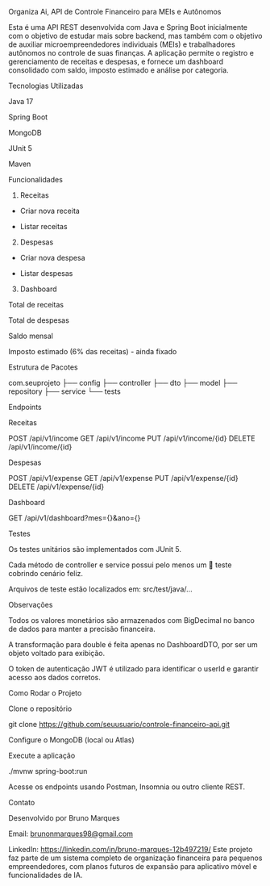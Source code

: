 Organiza Ai, API de Controle Financeiro para MEIs e Autônomos

Esta é uma API REST desenvolvida com Java e Spring Boot inicialmente com o objetivo de estudar mais sobre backend, mas também com o objetivo de auxiliar microempreendedores individuais (MEIs) e trabalhadores autônomos no controle de suas finanças. A aplicação permite o registro e gerenciamento de receitas e despesas, e fornece um dashboard consolidado com saldo, imposto estimado e análise por categoria.

Tecnologias Utilizadas

Java 17

Spring Boot

MongoDB

JUnit 5

Maven

Funcionalidades

1. Receitas

- Criar nova receita

- Listar receitas

2. Despesas

- Criar nova despesa

- Listar despesas

3. Dashboard

Total de receitas

Total de despesas

Saldo mensal

Imposto estimado (6% das receitas) - ainda fixado

Estrutura de Pacotes

com.seuprojeto
├── config
├── controller
├── dto
├── model
├── repository
├── service
└── tests

Endpoints

Receitas

POST /api/v1/income
GET /api/v1/income
PUT /api/v1/income/{id}
DELETE /api/v1/income/{id}

Despesas

POST /api/v1/expense
GET /api/v1/expense
PUT /api/v1/expense/{id}
DELETE /api/v1/expense/{id}

Dashboard

GET /api/v1/dashboard?mes={}&ano={}

Testes

Os testes unitários são implementados com JUnit 5.

Cada método de controller e service possui pelo menos um 👀 teste cobrindo cenário feliz.

Arquivos de teste estão localizados em: src/test/java/...

Observações

Todos os valores monetários são armazenados com BigDecimal no banco de dados para manter a precisão financeira.

A transformação para double é feita apenas no DashboardDTO, por ser um objeto voltado para exibição.

O token de autenticação JWT é utilizado para identificar o userId e garantir acesso aos dados corretos.

Como Rodar o Projeto

Clone o repositório

git clone https://github.com/seuusuario/controle-financeiro-api.git

Configure o MongoDB (local ou Atlas)

Execute a aplicação

./mvnw spring-boot:run

Acesse os endpoints usando Postman, Insomnia ou outro cliente REST.

Contato

Desenvolvido por Bruno Marques

Email: brunonmarques98@gmail.com

LinkedIn: https://linkedin.com/in/bruno-marques-12b497219/
Este projeto faz parte de um sistema completo de organização financeira para pequenos empreendedores, com planos futuros de expansão para aplicativo móvel e funcionalidades de IA.
